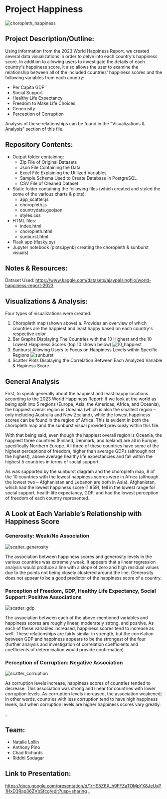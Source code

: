 # Project Happiness
![choropleth_happiness](Images/choropleth_happiness.png)
## Project Description/Outline:

Using information from the 2023 World Happiness Report, we created several data visualizations in order to delve into each country's happiness score.  In addition to allowing users to investigate the details of each country's happiness score, it also allows the user to examine the relationship between all of the included countries' happiness scores and the following variables from each country:

- Per Capita GDP
- Social Support
- Healthy Life Expectancy
- Freedom to Make Life Choices
- Generosity
- Perception of Corruption

Analysis of these relationships can be found in the "Visualizations & Analysis" section of this file.

## Repository Contents:

- Output folder containing:
  -  Zip File of Original Datasets
  -  Json File Containing the Data
  -  Excel File Explaining the Utilized Variables
  -  Sample Schema Used to Create Database in PostgreSQL
  -  CSV File of Cleaned Dataset
- Static folder containing the following files (which created and styled the some of the various charts & plots): 
  - app_scatter.js
  - choropleth.js
  - countrydata.geojson
  - styles.css
- HTML files:
  - index.html
  - choropleth.html
  - sunburst.html
- Flask app (flasky.py) 
- Jupyter notebook (plots.ipynb) creating the choropleth & sunburst visuals)


## Notes & Resources:

Dataset Used: https://www.kaggle.com/datasets/ajaypalsinghlo/world-happiness-report-2023


## Visualizations & Analysis:
Four types of visualizations were created.
1. Choropleth map (shown above)
  a. Provides an overview of which countries are the happiest and least happy based on each country's respective color
2. Bar Graphs Displaying The Countries with the 10 Highest and the 10 Lowest Happiness Scores (top 10 shown below)
  ![10_happiest](Images/top10_happiness.png)
3. Sunburst Allowing Users to Focus on Happiness Levels within Specific Regions
  ![sunburst](Images/sunburst_happiness.png)
4. Scatter Plots Displaying the Correlation Between Each Analyzed Variable & Hapiness Score

## General Analysis
First, to speak generally about the happiest and least happy locations according to the 2023 World Happiness Report:  If we look at the world as being split into 5 regions (Europe, Asia, the Americas, Africa, and Oceania), the happiest overall region is Oceania (which is also the smallest region – only including Australia and New Zealand), while the lowest happiness scores can be found in the region of Africa.  This is evident in both the choropleth map and the sunburst visual provided previously within this file.  

With that being said, even though the happiest overall region is Oceania, the happiest three countries (Finland, Denmark, and Iceland) are all in Europe, specifically Northern Europe.  All three of these countries have some of the highest perceptions of freedom, higher than average GDPs (although not the highest), above average healthy life expectancies and fall within the highest 5 countries in terms of social support.  

As was supported by the sunburst diagram and the choropleth map, 8 of the 10 countries with the lowest happiness scores were in Africa (although the lowest two – Afghanistan and Lebanon are both in Asia).  Afghanistan, which had the lowest happiness score (1.859), fell in the lowest range for social support, health life expectancy, GDP, and had the lowest perception of freedom of each country represented.  
## A Look at Each Variable’s Relationship with Happiness Score
### Generosity: Weak/No Association
![scatter_generosity](Images/happiness_vs_generosity.png)

The association between happiness scores and generosity levels in the various countries was extremely weak.  It appears that a linear regression analysis would produce a line with a slope of zero and high residual values due to the points not being closely clustered around the line.  Generosity does not appear to be a good predictor of the happiness score of a country.
### Perception of Freedom, GDP, Healthy Life Expectancy, Social Support: Positive Associations
![scatter_gdp](Images/happiness_vs_gdp.png)

The association between each of the above-mentioned variables and happiness scores are roughly linear, moderately strong, and positive.  As each of these variables increased, happiness scores tend to increase as well.  These relationships are fairly similar in strength, but the correlation between GDP and happiness appears to be the strongest of the four (further analysis and investigation of correlation coefficients and coefficients of determination would provide confirmation).
### Perception of Corruption: Negative Association
![scatter_corruption](Images/happiness_vs_corruption.png)

As corruption levels increase, happiness scores of countries tended to decrease.  This association was strong and linear for countries with lower corruption levels.  As corruption levels increased, the association weakened; in other words, countries with less corruption tend to have high happiness levels, but when corruption levels are higher happiness scores vary greatly.


_

## Team: 
- Natalie Lollin
- Anthony Pino
- Chad Richards
- Riddhi Sodagar

## Link to Presentation:
https://docs.google.com/presentation/d/1rHS5Z6X_h9FFZaTOMpYX8JeUxP1HxD3Rap36ZVbSfcg/edit?usp=sharing
_
